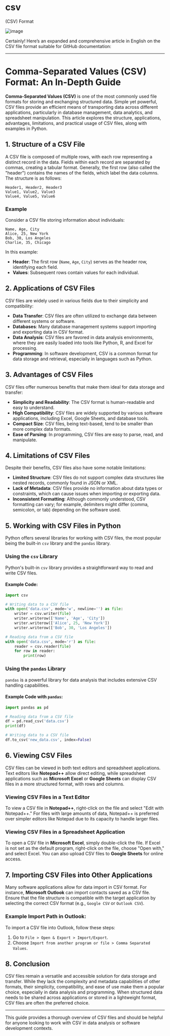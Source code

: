 # csv
(CSV) Format

![image](https://github.com/user-attachments/assets/77b87a25-d486-4473-9c24-f3a8d0bc29c3)


Certainly! Here’s an expanded and comprehensive article in English on the CSV file format suitable for GitHub documentation:

---

# Comma-Separated Values (CSV) Format: An In-Depth Guide

**Comma-Separated Values (CSV)** is one of the most commonly used file formats for storing and exchanging structured data. Simple yet powerful, CSV files provide an efficient means of transporting data across different applications, particularly in database management, data analytics, and spreadsheet manipulation. This article explores the structure, applications, advantages, limitations, and practical usage of CSV files, along with examples in Python.

## 1. **Structure of a CSV File**
A CSV file is composed of multiple rows, with each row representing a distinct record in the data. Fields within each record are separated by commas, creating a tabular format. Generally, the first row (also called the "header") contains the names of the fields, which label the data columns. The structure is as follows:

```
Header1, Header2, Header3
Value1, Value2, Value3
Value4, Value5, Value6
```

### **Example**
Consider a CSV file storing information about individuals:
```csv
Name, Age, City
Alice, 25, New York
Bob, 30, Los Angeles
Charlie, 35, Chicago
```

In this example:
- **Header**: The first row (`Name`, `Age`, `City`) serves as the header row, identifying each field.
- **Values**: Subsequent rows contain values for each individual.

## 2. **Applications of CSV Files**
CSV files are widely used in various fields due to their simplicity and compatibility:

- **Data Transfer**: CSV files are often utilized to exchange data between different systems or software.
- **Databases**: Many database management systems support importing and exporting data in CSV format.
- **Data Analysis**: CSV files are favored in data analysis environments, where they are easily loaded into tools like Python, R, and Excel for processing.
- **Programming**: In software development, CSV is a common format for data storage and retrieval, especially in languages such as Python.

## 3. **Advantages of CSV Files**
CSV files offer numerous benefits that make them ideal for data storage and transfer:

- **Simplicity and Readability**: The CSV format is human-readable and easy to understand.
- **High Compatibility**: CSV files are widely supported by various software applications, including Excel, Google Sheets, and database tools.
- **Compact Size**: CSV files, being text-based, tend to be smaller than more complex data formats.
- **Ease of Parsing**: In programming, CSV files are easy to parse, read, and manipulate.

## 4. **Limitations of CSV Files**
Despite their benefits, CSV files also have some notable limitations:

- **Limited Structure**: CSV files do not support complex data structures like nested records, commonly found in JSON or XML.
- **Lack of Metadata**: CSV files provide no information about data types or constraints, which can cause issues when importing or exporting data.
- **Inconsistent Formatting**: Although commonly understood, CSV formatting can vary; for example, delimiters might differ (comma, semicolon, or tab) depending on the software used.

## 5. **Working with CSV Files in Python**
Python offers several libraries for working with CSV files, the most popular being the built-in `csv` library and the `pandas` library.

### **Using the `csv` Library**
Python's built-in `csv` library provides a straightforward way to read and write CSV files.

#### **Example Code**:
```python
import csv

# Writing data to a CSV file
with open('data.csv', mode='w', newline='') as file:
    writer = csv.writer(file)
    writer.writerow(['Name', 'Age', 'City'])
    writer.writerow(['Alice', 25, 'New York'])
    writer.writerow(['Bob', 30, 'Los Angeles'])

# Reading data from a CSV file
with open('data.csv', mode='r') as file:
    reader = csv.reader(file)
    for row in reader:
        print(row)
```

### **Using the `pandas` Library**
`pandas` is a powerful library for data analysis that includes extensive CSV handling capabilities.

#### **Example Code with `pandas`**:
```python
import pandas as pd

# Reading data from a CSV file
df = pd.read_csv('data.csv')
print(df)

# Writing data to a CSV file
df.to_csv('new_data.csv', index=False)
```

## 6. **Viewing CSV Files**
CSV files can be viewed in both text editors and spreadsheet applications. Text editors like **Notepad++** allow direct editing, while spreadsheet applications such as **Microsoft Excel** or **Google Sheets** can display CSV files in a more structured format, with rows and columns.

### **Viewing CSV Files in a Text Editor**
To view a CSV file in **Notepad++**, right-click on the file and select "Edit with Notepad++." For files with large amounts of data, Notepad++ is preferred over simpler editors like Notepad due to its capacity to handle larger files.

### **Viewing CSV Files in a Spreadsheet Application**
To open a CSV file in **Microsoft Excel**, simply double-click the file. If Excel is not set as the default program, right-click on the file, choose "Open with," and select Excel. You can also upload CSV files to **Google Sheets** for online access.

## 7. **Importing CSV Files into Other Applications**
Many software applications allow for data import in CSV format. For instance, **Microsoft Outlook** can import contacts saved as a CSV file. Ensure that the file structure is compatible with the target application by selecting the correct CSV format (e.g., `Google CSV` or `Outlook CSV`).

### **Example Import Path in Outlook**:
To import a CSV file into Outlook, follow these steps:
1. Go to `File > Open & Export > Import/Export`.
2. Choose `Import from another program or file > Comma Separated Values`.

## 8. **Conclusion**
CSV files remain a versatile and accessible solution for data storage and transfer. While they lack the complexity and metadata capabilities of other formats, their simplicity, compatibility, and ease of use make them a popular choice, especially in data analysis and programming. When structured data needs to be shared across applications or stored in a lightweight format, CSV files are often the preferred choice.

--- 

This guide provides a thorough overview of CSV files and should be helpful for anyone looking to work with CSV in data analysis or software development contexts.
